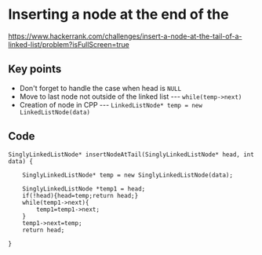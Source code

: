 # Inserting a node at the end of the 

https://www.hackerrank.com/challenges/insert-a-node-at-the-tail-of-a-linked-list/problem?isFullScreen=true

## Key points 

  * Don't forget to handle the case when head is ```NULL```
  * Move to last node not outside of the linked list --- ```while(temp->next)```
  * Creation of node in CPP --- ```LinkedListNode* temp = new LinkedListNode(data)```


## Code 

```
SinglyLinkedListNode* insertNodeAtTail(SinglyLinkedListNode* head, int data) {

    SinglyLinkedListNode* temp = new SinglyLinkedListNode(data);
    
    SinglyLinkedListNode *temp1 = head;
    if(!head){head=temp;return head;}
    while(temp1->next){
        temp1=temp1->next;
    }
    temp1->next=temp;
    return head;

}
```

